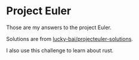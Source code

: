 # Project Euler

Those are my answers to the project Euler.

Solutions are from [lucky-bai/projecteuler-solutions](https://github.com/lucky-bai/projecteuler-solutions/).

I also use this challenge to learn about rust.
